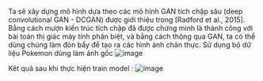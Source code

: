 Ta sẽ xây dựng mô hình dựa theo các mô hình GAN tích chập sâu (deep convolutional GAN - DCGAN) được giới thiệu trong [Radford et al., 2015]. Bằng cách mượn kiến trúc tích chập đã được chứng minh là thành công với bài toán thị giác máy tính phân biệt, và bằng cách thông qua GAN, ta có thể dùng chúng làm đòn bẩy để tạo ra các hình ảnh chân thực.
Sử dụng bộ dữ liệu Pokemon dùng làm ảnh gốc 
![image](https://user-images.githubusercontent.com/76995105/126550607-74be9031-1119-440d-9ae8-bfa1eb157903.png)

Kêt quả sau khi thực hiện train model :
![image](https://user-images.githubusercontent.com/76995105/126550704-086a3fa2-d38c-44ea-88c2-38b0803f879a.png)


